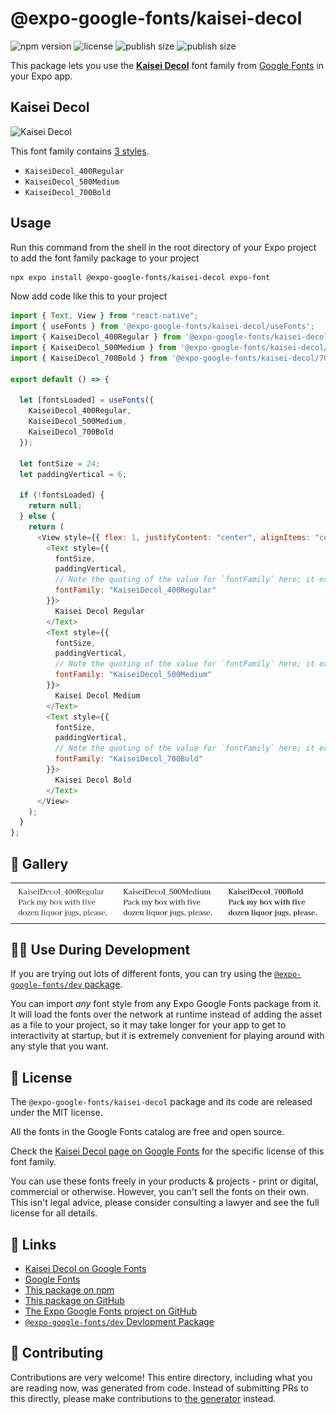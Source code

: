 # @expo-google-fonts/kaisei-decol

![npm version](https://flat.badgen.net/npm/v/@expo-google-fonts/kaisei-decol)
![license](https://flat.badgen.net/github/license/expo/google-fonts)
![publish size](https://flat.badgen.net/packagephobia/install/@expo-google-fonts/kaisei-decol)
![publish size](https://flat.badgen.net/packagephobia/publish/@expo-google-fonts/kaisei-decol)

This package lets you use the [**Kaisei Decol**](https://fonts.google.com/specimen/Kaisei+Decol) font family from [Google Fonts](https://fonts.google.com/) in your Expo app.

## Kaisei Decol

![Kaisei Decol](./font-family.png)

This font family contains [3 styles](#-gallery).

- `KaiseiDecol_400Regular`
- `KaiseiDecol_500Medium`
- `KaiseiDecol_700Bold`

## Usage

Run this command from the shell in the root directory of your Expo project to add the font family package to your project

```sh
npx expo install @expo-google-fonts/kaisei-decol expo-font
```

Now add code like this to your project

```js
import { Text, View } from "react-native";
import { useFonts } from '@expo-google-fonts/kaisei-decol/useFonts';
import { KaiseiDecol_400Regular } from '@expo-google-fonts/kaisei-decol/400Regular';
import { KaiseiDecol_500Medium } from '@expo-google-fonts/kaisei-decol/500Medium';
import { KaiseiDecol_700Bold } from '@expo-google-fonts/kaisei-decol/700Bold';

export default () => {

  let [fontsLoaded] = useFonts({
    KaiseiDecol_400Regular, 
    KaiseiDecol_500Medium, 
    KaiseiDecol_700Bold
  });

  let fontSize = 24;
  let paddingVertical = 6;

  if (!fontsLoaded) {
    return null;
  } else {
    return (
      <View style={{ flex: 1, justifyContent: "center", alignItems: "center" }}>
        <Text style={{
          fontSize,
          paddingVertical,
          // Note the quoting of the value for `fontFamily` here; it expects a string!
          fontFamily: "KaiseiDecol_400Regular"
        }}>
          Kaisei Decol Regular
        </Text>
        <Text style={{
          fontSize,
          paddingVertical,
          // Note the quoting of the value for `fontFamily` here; it expects a string!
          fontFamily: "KaiseiDecol_500Medium"
        }}>
          Kaisei Decol Medium
        </Text>
        <Text style={{
          fontSize,
          paddingVertical,
          // Note the quoting of the value for `fontFamily` here; it expects a string!
          fontFamily: "KaiseiDecol_700Bold"
        }}>
          Kaisei Decol Bold
        </Text>
      </View>
    );
  }
};
```

## 🔡 Gallery


||||
|-|-|-|
|![KaiseiDecol_400Regular](./400Regular/KaiseiDecol_400Regular.ttf.png)|![KaiseiDecol_500Medium](./500Medium/KaiseiDecol_500Medium.ttf.png)|![KaiseiDecol_700Bold](./700Bold/KaiseiDecol_700Bold.ttf.png)||


## 👩‍💻 Use During Development

If you are trying out lots of different fonts, you can try using the [`@expo-google-fonts/dev` package](https://github.com/expo/google-fonts/tree/master/font-packages/dev#readme).

You can import _any_ font style from any Expo Google Fonts package from it. It will load the fonts over the network at runtime instead of adding the asset as a file to your project, so it may take longer for your app to get to interactivity at startup, but it is extremely convenient for playing around with any style that you want.


## 📖 License

The `@expo-google-fonts/kaisei-decol` package and its code are released under the MIT license.

All the fonts in the Google Fonts catalog are free and open source.

Check the [Kaisei Decol page on Google Fonts](https://fonts.google.com/specimen/Kaisei+Decol) for the specific license of this font family.

You can use these fonts freely in your products & projects - print or digital, commercial or otherwise. However, you can't sell the fonts on their own. This isn't legal advice, please consider consulting a lawyer and see the full license for all details.

## 🔗 Links

- [Kaisei Decol on Google Fonts](https://fonts.google.com/specimen/Kaisei+Decol)
- [Google Fonts](https://fonts.google.com/)
- [This package on npm](https://www.npmjs.com/package/@expo-google-fonts/kaisei-decol)
- [This package on GitHub](https://github.com/expo/google-fonts/tree/master/font-packages/kaisei-decol)
- [The Expo Google Fonts project on GitHub](https://github.com/expo/google-fonts)
- [`@expo-google-fonts/dev` Devlopment Package](https://github.com/expo/google-fonts/tree/master/font-packages/dev)

## 🤝 Contributing

Contributions are very welcome! This entire directory, including what you are reading now, was generated from code. Instead of submitting PRs to this directly, please make contributions to [the generator](https://github.com/expo/google-fonts/tree/master/packages/generator) instead.
